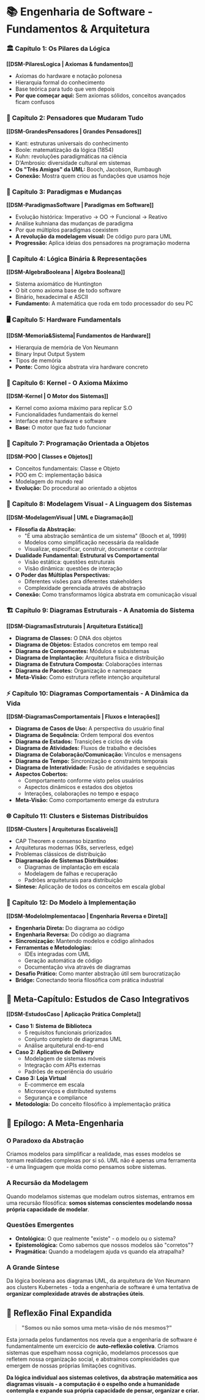 # 📚 Engenharia de Software - Fundamentos & Arquitetura

### 🏛️ **Capítulo 1: Os Pilares da Lógica**
**[[DSM-PilaresLogica | Axiomas & fundamentos]]**
- Axiomas do hardware e notação polonesa
- Hierarquia formal do conhecimento
- Base teórica para tudo que vem depois
- **Por que começar aqui:** Sem axiomas sólidos, conceitos avançados ficam confusos

### 🧠 **Capítulo 2: Pensadores que Mudaram Tudo**
**[[DSM-GrandesPensadores | Grandes Pensadores]]**
- Kant: estruturas universais do conhecimento
- Boole: matematização da lógica (1854)
- Kuhn: revoluções paradigmáticas na ciência
- D'Ambrosio: diversidade cultural em sistemas
- **Os "Três Amigos" da UML:** Booch, Jacobson, Rumbaugh
- **Conexão:** Mostra quem criou as fundações que usamos hoje

### 🔄 **Capítulo 3: Paradigmas e Mudanças**
**[[DSM-ParadigmasSoftware | Paradigmas em Software]]**
- Evolução histórica: Imperativo → OO → Funcional → Reativo
- Análise kuhniana das mudanças de paradigma
- Por que múltiplos paradigmas coexistem
- **A revolução da modelagem visual:** De código puro para UML
- **Progressão:** Aplica ideias dos pensadores na programação moderna

### 🔢 **Capítulo 4: Lógica Binária & Representações**
**[[DSM-AlgebraBooleana | Algebra Booleana]]**
- Sistema axiomático de Huntington
- O bit como axioma base de todo software
- Binário, hexadecimal e ASCII
- **Fundamento:** A matemática que roda em todo processador do seu PC

### 🖥️ **Capítulo 5: Hardware Fundamentals**
**[[DSM-Memoria&Sistema| Fundamentos de Hardware]]**
- Hierarquia de memória de Von Neumann
- Binary Input Output System
- Tipos de memória
- **Ponte:** Como lógica abstrata vira hardware concreto

### 🔧 **Capítulo 6: Kernel - O Axioma Máximo**
**[[DSM-Kernel | O Motor dos Sistemas]]**
- Kernel como axioma máximo para replicar S.O
- Funcionalidades fundamentais do kernel
- Interface entre hardware e software
- **Base:** O motor que faz tudo funcionar

### 🎯 **Capítulo 7: Programação Orientada a Objetos**
**[[DSM-POO | Classes e Objetos]]**
- Conceitos fundamentais: Classe e Objeto
- POO em C: implementação básica
- Modelagem do mundo real
- **Evolução:** Do procedural ao orientado a objetos

### 📐 **Capítulo 8: Modelagem Visual - A Linguagem dos Sistemas**
**[[DSM-ModelagemVisual | UML e Diagramação]]**
- **Filosofia da Abstração:**
  - "É uma abstração semântica de um sistema" (Booch et al, 1999)
  - Modelos como simplificação necessária da realidade
  - Visualizar, especificar, construir, documentar e controlar
- **Dualidade Fundamental: Estrutural vs Comportamental**
  - Visão estática: questões estruturais
  - Visão dinâmica: questões de interação
- **O Poder das Múltiplas Perspectivas:**
  - Diferentes visões para diferentes stakeholders
  - Complexidade gerenciada através de abstração
- **Conexão:** Como transformamos lógica abstrata em comunicação visual

### 🏗️ **Capítulo 9: Diagramas Estruturais - A Anatomia do Sistema**
**[[DSM-DiagramasEstruturais | Arquitetura Estática]]**
- **Diagrama de Classes:** O DNA dos objetos
- **Diagrama de Objetos:** Estados concretos em tempo real
- **Diagrama de Componentes:** Módulos e subsistemas
- **Diagrama de Implantação:** Arquitetura física e distribuição
- **Diagrama de Estrutura Composta:** Colaborações internas
- **Diagrama de Pacotes:** Organização e namespace
- **Meta-Visão:** Como estrutura reflete intenção arquitetural

### ⚡ **Capítulo 10: Diagramas Comportamentais - A Dinâmica da Vida**
**[[DSM-DiagramasComportamentais | Fluxos e Interações]]**
- **Diagrama de Casos de Uso:** A perspectiva do usuário final
- **Diagrama de Sequência:** Ordem temporal dos eventos
- **Diagrama de Estados:** Transições e ciclos de vida
- **Diagrama de Atividades:** Fluxos de trabalho e decisões
- **Diagrama de Colaboração/Comunicação:** Vínculos e mensagens
- **Diagrama de Tempo:** Sincronização e constraints temporais
- **Diagrama de Interatividade:** Fusão de atividades e sequências
- **Aspectos Cobertos:**
  - Comportamento conforme visto pelos usuários
  - Aspectos dinâmicos e estados dos objetos
  - Interações, colaborações no tempo e espaço
- **Meta-Visão:** Como comportamento emerge da estrutura

### 🌐 **Capítulo 11: Clusters e Sistemas Distribuídos**
**[[DSM-Clusters | Arquiteturas Escaláveis]]**
- CAP Theorem e consenso bizantino
- Arquiteturas modernas (K8s, serverless, edge)
- Problemas clássicos de distribuição
- **Diagramação de Sistemas Distribuídos:**
  - Diagramas de implantação em escala
  - Modelagem de falhas e recuperação
  - Padrões arquiteturais para distribuição
- **Síntese:** Aplicação de todos os conceitos em escala global

### 🔄 **Capítulo 12: Do Modelo à Implementação**
**[[DSM-ModeloImplementacao | Engenharia Reversa e Direta]]**
- **Engenharia Direta:** Do diagrama ao código
- **Engenharia Reversa:** Do código ao diagrama
- **Sincronização:** Mantendo modelos e código alinhados
- **Ferramentas e Metodologias:**
  - IDEs integradas com UML
  - Geração automática de código
  - Documentação viva através de diagramas
- **Desafio Prático:** Como manter abstração útil sem burocratização
- **Bridge:** Conectando teoria filosófica com prática industrial

## 🎯 **Meta-Capítulo: Estudos de Caso Integrativos**
**[[DSM-EstudosCaso | Aplicação Prática Completa]]**
- **Caso 1: Sistema de Biblioteca**
  - 5 requisitos funcionais priorizados
  - Conjunto completo de diagramas UML
  - Análise arquitetural end-to-end
- **Caso 2: Aplicativo de Delivery**
  - Modelagem de sistemas móveis
  - Integração com APIs externas
  - Padrões de experiência do usuário
- **Caso 3: Loja Virtual**
  - E-commerce em escala
  - Microserviços e distributed systems
  - Segurança e compliance
- **Metodologia:** Do conceito filosófico à implementação prática

## 💭 **Epílogo: A Meta-Engenharia**

### O Paradoxo da Abstração
Criamos modelos para simplificar a realidade, mas esses modelos se tornam realidades complexas por si só. UML não é apenas uma ferramenta - é uma linguagem que molda como pensamos sobre sistemas.

### A Recursão da Modelagem
Quando modelamos sistemas que modelam outros sistemas, entramos em uma recursão filosófica: **somos sistemas conscientes modelando nossa própria capacidade de modelar**.

### Questões Emergentes
- **Ontológica:** O que realmente "existe" - o modelo ou o sistema?
- **Epistemológica:** Como sabemos que nossos modelos são "corretos"?
- **Pragmática:** Quando a modelagem ajuda vs quando ela atrapalha?

### A Grande Síntese
Da lógica booleana aos diagramas UML, da arquitetura de Von Neumann aos clusters Kubernetes - toda a engenharia de software é uma tentativa de **organizar complexidade através de abstrações úteis**.

## 🔮 **Reflexão Final Expandida**
> **"Somos ou não somos uma meta-visão de nós mesmos?"**

Esta jornada pelos fundamentos nos revela que a engenharia de software é fundamentalmente um exercício de **auto-reflexão coletiva**. Criamos sistemas que espelham nossa cognição, modelamos processos que refletem nossa organização social, e abstraímos complexidades que emergem de nossas próprias limitações cognitivas.

**Da lógica individual aos sistemas coletivos, da abstração matemática aos diagramas visuais - a computação é o espelho onde a humanidade contempla e expande sua própria capacidade de pensar, organizar e criar.**